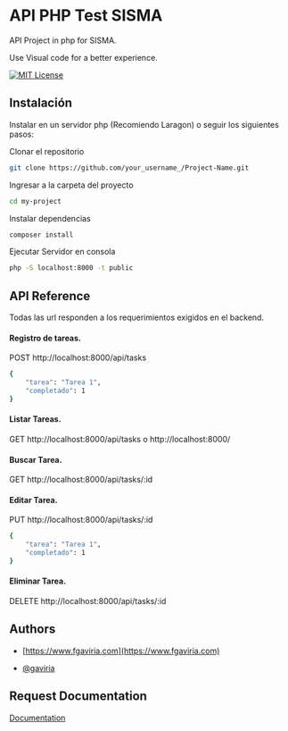 # API PHP Test SISMA

API Project in php for SISMA.

Use Visual code for a better experience.

[![MIT License](https://img.shields.io/badge/License-MIT-green.svg)](https://choosealicense.com/licenses/mit/)

## Instalación

Instalar en un servidor php (Recomiendo Laragon) o seguir los siguientes pasos:

Clonar el repositorio

```bash
git clone https://github.com/your_username_/Project-Name.git
```

Ingresar a la carpeta del proyecto

```bash
cd my-project
```

Instalar dependencias

```bash
composer install
```

Ejecutar Servidor en consola

```bash
php -S localhost:8000 -t public
```

## API Reference

Todas las url responden a los requerimientos exigidos en el backend.

#### Registro de tareas.

POST http://localhost:8000/api/tasks

```bash
{
    "tarea": "Tarea 1",
    "completado": 1
}
```

#### Listar Tareas.

GET http://localhost:8000/api/tasks o
http://localhost:8000/

#### Buscar Tarea.

GET http://localhost:8000/api/tasks/:id

#### Editar Tarea.

PUT http://localhost:8000/api/tasks/:id

```bash
{
    "tarea": "Tarea 1",
    "completado": 1
}
```

#### Eliminar Tarea.

DELETE http://localhost:8000/api/tasks/:id

## Authors

-   [https://www.fgaviria.com](https://www.fgaviria.com)

-   [@gaviria](https://www.github.com/gaviria)

## Request Documentation

[Documentation](https://linktodocumentation)
